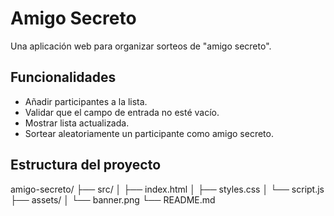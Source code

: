 # Amigo Secreto

Una aplicación web para organizar sorteos de "amigo secreto".

## Funcionalidades

- Añadir participantes a la lista.
- Validar que el campo de entrada no esté vacío.
- Mostrar lista actualizada.
- Sortear aleatoriamente un participante como amigo secreto.

## Estructura del proyecto

amigo-secreto/
├── src/
│ ├── index.html
│ ├── styles.css
│ └── script.js
├── assets/
│ └── banner.png
└── README.md
